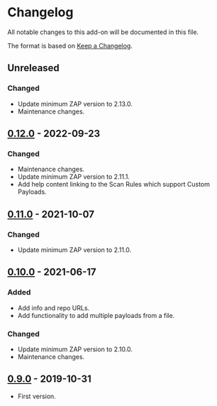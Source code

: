 # Changelog
All notable changes to this add-on will be documented in this file.

The format is based on [Keep a Changelog](https://keepachangelog.com/en/1.0.0/).

## Unreleased
### Changed
- Update minimum ZAP version to 2.13.0.
- Maintenance changes.

## [0.12.0] - 2022-09-23
### Changed
- Maintenance changes.
- Update minimum ZAP version to 2.11.1.
- Add help content linking to the Scan Rules which support Custom Payloads.

## [0.11.0] - 2021-10-07
### Changed
- Update minimum ZAP version to 2.11.0.

## [0.10.0] - 2021-06-17
### Added
- Add info and repo URLs.
- Add functionality to add multiple payloads from a file.

### Changed
- Update minimum ZAP version to 2.10.0.
- Maintenance changes.

## [0.9.0] - 2019-10-31

- First version.

[0.12.0]: https://github.com/zaproxy/zap-extensions/releases/custompayloads-v0.12.0
[0.11.0]: https://github.com/zaproxy/zap-extensions/releases/custompayloads-v0.11.0
[0.10.0]: https://github.com/zaproxy/zap-extensions/releases/custompayloads-v0.10.0
[0.9.0]: https://github.com/zaproxy/zap-extensions/releases/custompayloads-v0.9.0
